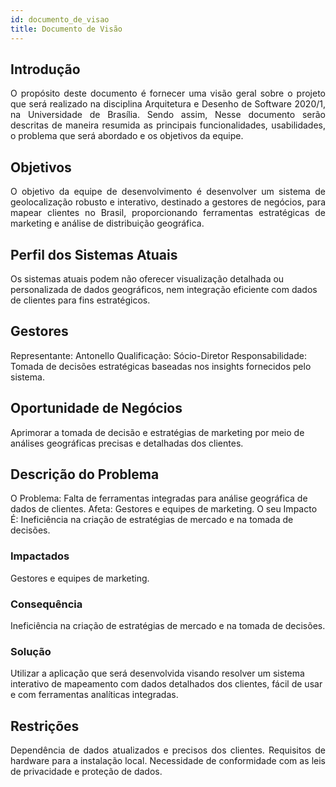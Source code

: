 ```yaml
---
id: documento_de_visao
title: Documento de Visão
---
```

## Introdução

<p align = "justify">
O propósito deste documento é fornecer uma visão geral sobre o projeto que será realizado na disciplina Arquitetura e Desenho de Software 2020/1, na Universidade de Brasília. Sendo assim, Nesse documento serão descritas de maneira resumida as principais funcionalidades, usabilidades, o problema que será abordado e os objetivos da equipe.
</p>

## Objetivos

<p align = "justify">
O objetivo da equipe de desenvolvimento é desenvolver um sistema de geolocalização robusto e interativo, destinado a gestores de negócios, para mapear clientes no Brasil, proporcionando ferramentas estratégicas de marketing e análise de distribuição geográfica.
</p>

## Perfil dos Sistemas Atuais

Os sistemas atuais podem não oferecer visualização detalhada ou personalizada de dados geográficos, nem integração eficiente com dados de clientes para fins estratégicos.

## Gestores
Representante: Antonello
Qualificação: Sócio-Diretor
Responsabilidade: Tomada de decisões estratégicas baseadas nos insights fornecidos pelo sistema.

## Oportunidade de Negócios

Aprimorar a tomada de decisão e estratégias de marketing por meio de análises geográficas precisas e detalhadas dos clientes.

## Descrição do Problema

O Problema: Falta de ferramentas integradas para análise geográfica de dados de clientes.
Afeta: Gestores e equipes de marketing.
O seu Impacto É: Ineficiência na criação de estratégias de mercado e na tomada de decisões.

### Impactados

Gestores e equipes de marketing.

### Consequência

Ineficiência na criação de estratégias de mercado e na tomada de decisões.

### Solução

Utilizar a aplicação que será desenvolvida visando resolver um sistema interativo de mapeamento com dados detalhados dos clientes, fácil de usar e com ferramentas analíticas integradas.

## Restrições

<p align = "justify">
Dependência de dados atualizados e precisos dos clientes.
Requisitos de hardware para a instalação local.
Necessidade de conformidade com as leis de privacidade e proteção de dados.
</p>
